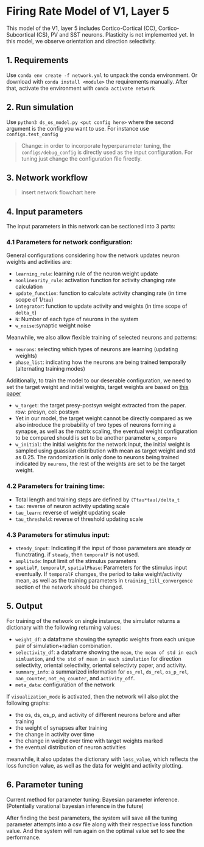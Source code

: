 # Firing Rate Model of V1, Layer 5

This model of the V1, layer 5 includes Cortico-Cortical (CC), Cortico-Subcortical (CS), PV and SST neurons. Plasticity is not implemented yet. In this model, we observe orientation and direction selectivity.

## 1. Requirements

Use ```conda env create -f network.yml``` to unpack the conda environment. Or download with ```conda install <module>``` the requirements manually. After that, activate the environment with ```conda activate network```

## 2. Run simulation

Use ```python3 ds_os_model.py <put config here>``` where the second argument is the config you want to use. For instance use ```configs.test_config```

> Change: in order to incorporate hyperparameter tuning, the ```configs/debug_config``` is directly used as the input configuration. For tuning just change the configuration file firectly.

## 3. Network workflow

> insert network flowchart here


## 4. Input parameters

The input parameters in this network can be sectioned into 3 parts:

### 4.1 Parameters for network configuration:

General configurations considering how the network updates neuron weights and activities are:

* ```learning_rule```: learning rule of the neuron weight update
* ```nonlinearity_rule```: activation function for activity changing rate calculation
* ```update_function```: function to calculate activity changing rate (in time scope of 1/```tau```)
* ```integrator```: function to update activity and weights (in time scope of ```delta_t```)
* ```N```: Number of each type of neurons in the system
* ```w_noise```:synaptic weight noise

Meanwhile, we also allow flexible training of selected neurons and patterns:

* ```neurons```: selecting which types of neurons are learning (updating weights)
* ```phase_list```: indicating how the neurons are being trained temporally (alternating training modes)

Additionally, to train the model to our deserable configuration, we need to set the target weight and initial weights, target weights are based on [this paper](https://www.science.org/doi/epdf/10.1126/science.abj5861)

* ```w_target```: the target presy-postsyn weight extracted from the paper. row: presyn, col: postsyn
* Yet in our model, the target weight cannot be directly compared as we also introduce the probability of two types of neurons forming a synapse, as well as the matrix scaling, the eventual weight configuration to be compared should is set to be another parameter ```w_compare```
* ```w_initial```: the initial weights for the network input, the initial weight is sampled using guassian distribution with mean as target weight and std as  0.25. The randomization is only done to neurons being trained indicated by ```neurons```, the rest of the weights are set to be the target weight. 

### 4.2 Parameters for training time:

* Total length and training steps are defined by ```(Ttau*tau)/delta_t```
* ```tau```: reverse of neuron activity updating scale 
* ```tau_learn```: reverse of weight updating scale
* ```tau_threshold```: reverse of threshold updating scale

### 4.3 Parameters for stimulus input:

* ```steady_input```: Indicating if the input of those parameters are steady or flunctrating. if ```steady```, then ```temporalF``` is not used.
* ```amplitude```: Input limit of the stimulus parameters
* ```spatialF```, ```temporalF```, ```spatialPhase```: Parameters for the stimulus input eventually. If ```temporalF``` changes, the period to take weight/activity mean, as well as the training parameters in ```training_till_convergence``` section of the network should be changed.


## 5. Output

For training of the network on single instance, the simulator returns a dictionary with the following returning values:

* ```weight_df```: a dataframe showing the synaptic weights from each unique pair of simulation+radian combination. 
* ```selectivity_df```: a dataframe showing the ```mean```, ```the mean of std in each simluation```, and ```the std of mean in each simulation``` for direction selectivity, oriental selectivity, oriental selectivty paper, and activity.
* ```summary_info```: a summarized information for  ```os_rel```, ```ds_rel```, ```os_p_rel```, ```nan_counter```, ```not_eq_counter```, and ```activity_off```. 
* ```meta_data```: configuration of the network

If ```visualization_mode``` is activated, then the network will also plot the following graphs:

* the os, ds, os_p, and activity of different neurons before and after training
* the weight of synapses after training
* the change in activity over time 
* the change in weight over time with target weights marked
* the eventual distribution of neuron activities

meanwhile, it also updates the dictionary with ```loss_value```, which reflects the loss function value, as well as the data for weight and activity plotting. 


## 6. Parameter tuning 

Current method for parameter tuning: Bayesian parameter inference. (Potentially varational bayesian inference in the future) 

After finding the best parameters, the system will save all the tuning parameter attempts into a csv file along with their respective loss function value. And the system will run again on the optimal value set to see the performance.


